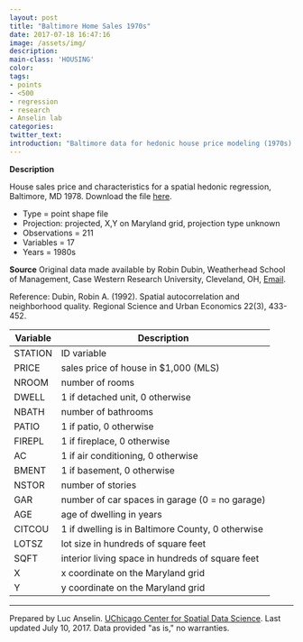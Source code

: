 ```yaml
---
layout: post
title: "Baltimore Home Sales 1970s"
date: 2017-07-18 16:47:16
image: /assets/img/
description:
main-class: 'HOUSING'
color:
tags:
- points
- <500
- regression
- research
- Anselin lab
categories:
twitter_text:
introduction: "Baltimore data for hedonic house price modeling (1970s)."
---
```



**Description**

House sales price and characteristics for a spatial hedonic regression, Baltimore, MD 1978. Download the file [here](https://s3.amazonaws.com/geoda/data/baltimore.zip).

* Type = point shape file
* Projection: projected, X,Y on Maryland grid, projection type unknown
* Observations = 211
* Variables = 17
* Years = 1980s

**Source**
Original data made available by Robin Dubin, Weatherhead School of Management, Case Western Research University, Cleveland, OH, [Email](mailto:Robin.Dubin@weatherhead.cwru.edu).

Reference: Dubin, Robin A. (1992). Spatial autocorrelation and neighborhood quality. Regional Science and Urban Economics 22(3), 433-452.

**Variable** | **Description**
---|---
STATION | ID variable
PRICE | sales price of house in $1,000 (MLS)
NROOM | number of rooms
DWELL | 1 if detached unit, 0 otherwise
NBATH | number of bathrooms
PATIO | 1 if patio, 0 otherwise
FIREPL | 1 if fireplace, 0 otherwise
AC | 1 if air conditioning, 0 otherwise
BMENT | 1 if basement, 0 otherwise
NSTOR | number of stories
GAR | number of car spaces in garage (0 = no garage)
AGE | age of dwelling in years
CITCOU | 1 if dwelling is in Baltimore County, 0 otherwise
LOTSZ | lot size in hundreds of square feet
SQFT | interior living space in hundreds of square feet
X | x coordinate on the Maryland grid
Y | y coordinate on the Maryland grid

* * * * *

Prepared by Luc Anselin. [UChicago Center for Spatial Data Science](https://spatial.uchicago.edu/). Last updated July 10, 2017. Data provided "as is," no warranties.

